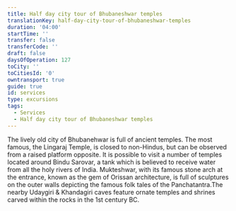 ```yaml
---
title: Half day city tour of Bhubaneshwar temples
translationKey: half-day-city-tour-of-bhubaneshwar-temples
duration: '04:00'
startTime: ''
transfer: false
transferCode: ''
draft: false
daysOfOperation: 127
toCity: ''
toCitiesId: '0'
owntransport: true
guide: true
id: services
type: excursions
tags:
  - Services
  - Half day city tour of Bhubaneshwar temples
---
```

The lively old city of Bhubanehwar is full of ancient temples. The most famous, the Lingaraj Temple, is closed to non-Hindus, but can be observed from a raised platform opposite. It is possible to visit a number of temples located around Bindu Sarovar, a tank which is believed to receive water from all the holy rivers of India. Mukteshwar, with its famous stone arch at the entrance, known as the gem of Orissan architecture, is full of sculptures on the outer walls depicting the famous folk tales of the Panchatantra.The nearby Udaygiri & Khandagiri caves feature ornate temples and shrines carved within the rocks in the 1st century BC.